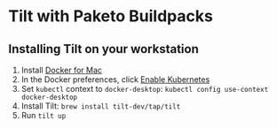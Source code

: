 # Tilt with Paketo Buildpacks

## Installing Tilt on your workstation

1. Install [Docker for Mac](https://docs.docker.com/docker-for-mac/install/)
1. In the Docker preferences, click [Enable Kubernetes](https://docs.docker.com/docker-for-mac/#kubernetes)
1. Set `kubectl` context to `docker-desktop`: `kubectl config use-context docker-desktop`
1. Install Tilt: `brew install tilt-dev/tap/tilt`
1. Run `tilt up`
